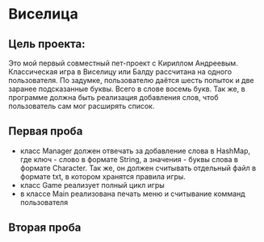 # Виселица
## Цель проекта:
Это мой первый совместный пет-проект с Кириллом Андреевым. Классическая игра в Виселицу или Балду рассчитана на одного пользователя.
По задумке, пользователю даётся шесть попыток и две заранее подсказанные буквы. Всего в слове восемь букв.
Так же, в программе должна быть реализация добавления слов, чтоб пользователь сам мог расширять список.
## Первая проба
* класс Manager должен отвечать за добавление слова в HashMap, где ключ - слово в формате String, а значения - буквы слова в формате Character. Так же, он должен считывать отдельный файл в формате txt, в котором хранятся правила игры.
* класс Game реализует полный цикл игры
* в классе Main реализована печать меню и считывание комманд пользователя
## Вторая проба
